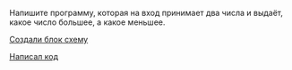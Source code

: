 Напишите программу, которая на вход принимает два числа и выдаёт, какое число большее, а какое меньшее.

[Создали блок схему](diagram1.drawio.png)

[Написал код](Program.cs)